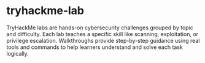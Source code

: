 # tryhackme-lab
TryHackMe labs are hands-on cybersecurity challenges grouped by topic and difficulty. Each lab teaches a specific skill like scanning, exploitation, or privilege escalation. Walkthroughs provide step-by-step guidance using real tools and commands to help learners understand and solve each task logically.
